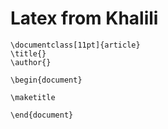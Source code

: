 # Latex from Khalili

```
\documentclass[11pt]{article}
\title{}
\author{}

\begin{document}

\maketitle

\end{document}
```